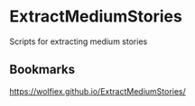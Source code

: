 # ExtractMediumStories
Scripts for extracting medium stories

## Bookmarks
https://wolfiex.github.io/ExtractMediumStories/

